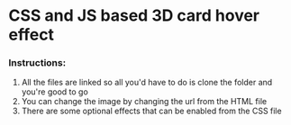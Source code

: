# CSS and JS based 3D card hover effect


### Instructions:
1. All the files are linked so all you'd have to do is clone the folder and you're good to go
2. You can change the image by changing the url from the HTML file
3. There are some optional effects that can be enabled from the CSS file
